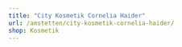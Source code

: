 ```yaml
---
title: "City Kosmetik Cornelia Haider"
url: /amstetten/city-kosmetik-cornelia-haider/
shop: Kosmetik
---
```

